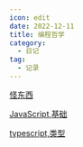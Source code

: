 ```yaml
---
icon: edit
date: 2022-12-11
title: 编程哲学
category:
  - 日记
tag:
  - 记录
---
```


[怪东西](strange-things.md)

[JavaScript,基础](javascript.md)

[typescript,类型](typescript-nonsense.md)
